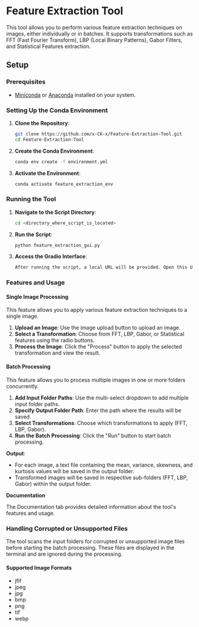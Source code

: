 # Feature Extraction Tool

This tool allows you to perform various feature extraction techniques on images, either individually or in batches. It supports transformations such as FFT (Fast Fourier Transform), LBP (Local Binary Patterns), Gabor Filters, and Statistical Features extraction.

## Setup

### Prerequisites

- [Miniconda](https://docs.conda.io/en/latest/miniconda.html) or [Anaconda](https://www.anaconda.com/products/distribution) installed on your system.

### Setting Up the Conda Environment

1. **Clone the Repository**:
   ```sh
   git clone https://github.com/x-CK-x/Feature-Extraction-Tool.git
   cd Feature-Extraction-Tool
   ```
2. **Create the Conda Environment**:
   ```sh
   conda env create -f environment.yml
   ```
3. **Activate the Environment**:
   ```sh
   conda activate feature_extraction_env
   ```
### Running the Tool

1. **Navigate to the Script Directory**:
   ```sh
   cd <directory_where_script_is_located>
   ```
2. **Run the Script**:
   ```sh
   python feature_extraction_gui.py
   ```
3. **Access the Gradio Interface**:
   ```txt
   After running the script, a local URL will be provided. Open this URL in your web browser to access the Gradio interface.
   ```
### Features and Usage

#### Single Image Processing

This feature allows you to apply various feature extraction techniques to a single image.

1. **Upload an Image**: Use the image upload button to upload an image.
2. **Select a Transformation**: Choose from FFT, LBP, Gabor, or Statistical features using the radio buttons.
3. **Process the Image**: Click the "Process" button to apply the selected transformation and view the result.

#### Batch Processing

This feature allows you to process multiple images in one or more folders concurrently.

1. **Add Input Folder Paths**: Use the multi-select dropdown to add multiple input folder paths.
2. **Specify Output Folder Path**: Enter the path where the results will be saved.
3. **Select Transformations**: Choose which transformations to apply (FFT, LBP, Gabor).
4. **Run the Batch Processing**: Click the "Run" button to start batch processing.

**Output**:

- For each image, a text file containing the mean, variance, skewness, and kurtosis values will be saved in the output folder.
- Transformed images will be saved in respective sub-folders (FFT, LBP, Gabor) within the output folder.

**Documentation**

The Documentation tab provides detailed information about the tool's features and usage.

### Handling Corrupted or Unsupported Files

The tool scans the input folders for corrupted or unsupported image files before starting the batch processing. These files are displayed in the terminal and are ignored during the processing.

#### Supported Image Formats

- jfif
- jpeg
- jpg
- bmp
- png
- tif
- webp



